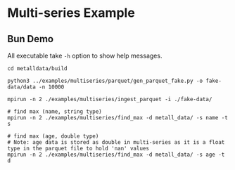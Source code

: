 # Multi-series Example

## Bun Demo

All executable take `-h` option to show help messages.

```shell
cd metalldata/build

python3 ../examples/multiseries/parquet/gen_parquet_fake.py -o fake-data/data -n 10000

mpirun -n 2 ./examples/multiseries/ingest_parquet -i ./fake-data/

# find max (name, string type)
mpirun -n 2 ./examples/multiseries/find_max -d metall_data/ -s name -t s

# find max (age, double type)
# Note: age data is stored as double in multi-series as it is a float type in the parquet file to hold 'nan' values
mpirun -n 2 ./examples/multiseries/find_max -d metall_data/ -s age -t d
```